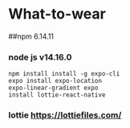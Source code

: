 ﻿# What-to-wear

##npm 6.14.11

### node js v14.16.0

```
npm install install -g expo-cli
expo install expo-location
expo-linear-gradient expo
install lottie-react-native
```

### lottie https://lottiefiles.com/
